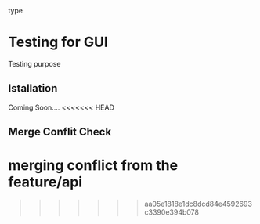 type


# Testing for GUI
Testing purpose

## Istallation
Coming Soon....
<<<<<<< HEAD


## Merge Conflit Check
merging conflict from the feature/api 
=======
>>>>>>> aa05e1818e1dc8dcd84e4592693c3390e394b078
